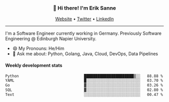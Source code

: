 <h3 align="center">👋 Hi there! I'm Erik Sanne</h3>
<p align="center">
  <a href="https://eriksanne.com">Website</a> •
  <a href="https://twitter.com/ErikKonradSanne">Twitter</a> •
  <a href="https://www.linkedin.com/in/eriksanne/">LinkedIn</a>
</p>

---
I'm a Software Engineer currently working in Germany. Previously Software Engineering @ Edinburgh Napier University.

- 😄 My Pronouns: He/Him
- 💬 Ask me about: Python, Golang, Java, Cloud, DevOps, Data Pipelines

<h4>Weekly development stats</h4>
<!--START_SECTION:waka-->

```txt
Python                             ██████████████████████▒░░   88.88 %
YAML                               █░░░░░░░░░░░░░░░░░░░░░░░░   03.70 %
Go                                 ▓░░░░░░░░░░░░░░░░░░░░░░░░   03.26 %
SQL                                ▓░░░░░░░░░░░░░░░░░░░░░░░░   02.80 %
Text                               ░░░░░░░░░░░░░░░░░░░░░░░░░   00.47 %
```

<!--END_SECTION:waka-->
